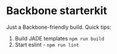 # Backbone starterkit

Just a Backbone-friendly build.
Quick tips:

1. Build JADE templates `npm run build`
2. Start eslint - `npm run lint`